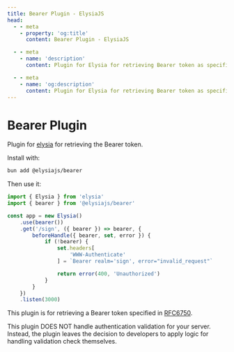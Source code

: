 ```yaml
---
title: Bearer Plugin - ElysiaJS
head:
  - - meta
    - property: 'og:title'
      content: Bearer Plugin - ElysiaJS

  - - meta
    - name: 'description'
      content: Plugin for Elysia for retrieving Bearer token as specified in RFC6750. Start by installing the plugin with "bun add @elysiajs/bearer".

  - - meta
    - name: 'og:description'
      content: Plugin for Elysia for retrieving Bearer token as specified in RFC6750. Start by installing the plugin with "bun add @elysiajs/bearer".
---
```


# Bearer Plugin
Plugin for [elysia](https://github.com/elysiajs/elysia) for retrieving the Bearer token.

Install with:
```bash
bun add @elysiajs/bearer
```

Then use it:
```typescript twoslash
import { Elysia } from 'elysia'
import { bearer } from '@elysiajs/bearer'

const app = new Elysia()
    .use(bearer())
    .get('/sign', ({ bearer }) => bearer, {
        beforeHandle({ bearer, set, error }) {
            if (!bearer) {
                set.headers[
                    'WWW-Authenticate'
                ] = `Bearer realm='sign', error="invalid_request"`

                return error(400, 'Unauthorized')
            }
        }
    })
    .listen(3000)
```

This plugin is for retrieving a Bearer token specified in [RFC6750](https://www.rfc-editor.org/rfc/rfc6750#section-2).

This plugin DOES NOT handle authentication validation for your server. Instead, the plugin leaves the decision to developers to apply logic for handling validation check themselves.
